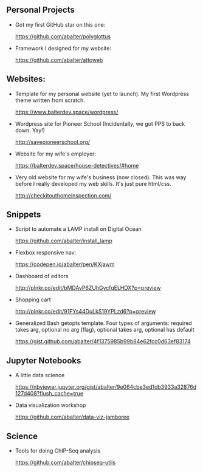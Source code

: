 
Personal Projects
----------------

-   Got my first GitHub star on this one:

    <https://github.com/abalter/polyglottus>
    
-   Framework I designed for my website:    

    <https://github.com/abalter/attoweb>

Websites:
---------

-   Template for my personal website (yet to launch). My first Wordpress
    theme written from scratch.

    <https://www.balterdev.space/wordpress/>

-   Wordpress site for Pioneer School (Incidentally, we got PPS to back
    down. Yay!)

    <http://savepioneerschool.org/>

-   Website for my wife's employer:

    <https://balterdev.space/house-detectives/#home>

-   Very old website for my wife's business (now closed). This was way
    before I really developed my web skills. It's just pure html/css.

    <http://checkitouthomeinspection.com/>

Snippets
--------

-   Script to automate a LAMP install on Digital Ocean

    <https://github.com/abalter/install_lamp>

-   Flexbox responsive nav:

    <https://codepen.io/abalter/pen/KXjawm>

-   Dashboard of editors

    <http://plnkr.co/edit/bMDAvP6ZUhGycfqELHDX?p=preview>

-   Shopping cart

    <http://plnkr.co/edit/91FYs44DuLkS19YPLzd6?p=preview>

-   Generalized Bash getopts template. Four types of arguments: required
    takes arg, optional no arg (flag), optional takes arg, optional has
    default

    <https://gist.github.com/abalter/4f1375985b99b84e62fcc0d63ef83174>

Jupyter Notebooks
-----------------

-   A little data science

    <https://nbviewer.jupyter.org/gist/abalter/9e064cbe3ed1db3933a32876d127d408?flush_cache=true>

-   Data visualization workshop

    <https://github.com/abalter/data-viz-jamboree>

Science
-------

-   Tools for doing ChIP-Seq analysis

    <https://github.com/abalter/chipseq-utils>

